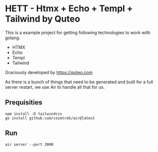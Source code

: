 # HETT - Htmx + Echo + Templ + Tailwind by Quteo

This is a example project for getting following technologies to work with golang.

- HTMX
- Echo
- Templ
- Tailwind

Graciously developed by https://quteo.com

As there is a bunch of things that need to be generated and built for a full server restart, we use Air to handle all that for us.

## Prequisities

```shell
npm install -D tailwindcss
go install github.com/cosmtrek/air@latest
```

## Run

```shell
air server --port 3000
```
